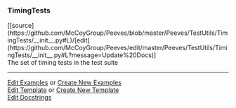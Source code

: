 ### <a id="Peeves.TestUtils.TimingTests">TimingTests</a> 
<div class="docs-source-link" markdown="1">
[[source](https://github.com/McCoyGroup/Peeves/blob/master/Peeves/TestUtils/TimingTests/__init__.py#L)/[edit](https://github.com/McCoyGroup/Peeves/edit/master/Peeves/TestUtils/TimingTests/__init__.py#L?message=Update%20Docs)]
</div>
The set of timing tests in the test suite










---

[Edit Examples](https://github.com/McCoyGroup/Peeves/edit/gh-pages/ci/examples/Peeves/TestUtils/TimingTests.md) or 
[Create New Examples](https://github.com/McCoyGroup/Peeves/new/gh-pages/?filename=ci/examples/Peeves/TestUtils/TimingTests.md) <br/>
[Edit Template](https://github.com/McCoyGroup/Peeves/edit/gh-pages/ci/docs/Peeves/TestUtils/TimingTests.md) or 
[Create New Template](https://github.com/McCoyGroup/Peeves/new/gh-pages/?filename=ci/docs/templates/Peeves/TestUtils/TimingTests.md) <br/>
[Edit Docstrings](https://github.com/McCoyGroup/Peeves/edit/master/Peeves/TestUtils/TimingTests/__init__.py#L?message=Update%20Docs)

